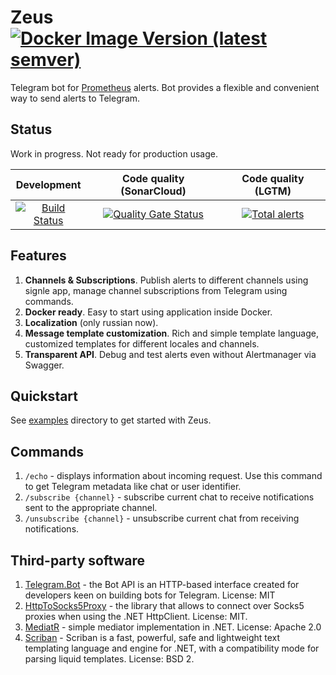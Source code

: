 # Zeus [![Docker Image Version (latest semver)](https://img.shields.io/docker/v/bitshift/zeus?sort=semver)](https://hub.docker.com/r/bitshift/zeus/tags)
Telegram bot for [Prometheus](https://prometheus.io/) alerts. Bot provides a flexible and convenient way to send alerts to Telegram.



## Status
Work in progress. Not ready for production usage.

|  Development | Code quality (SonarCloud) | Code quality (LGTM) |
|:-:|:-:|:-:|
|  [![Build Status](https://dev.azure.com/btshft/Zeus/_apis/build/status/Development?branchName=master)](https://dev.azure.com/btshft/Zeus/_build/latest?definitionId=1&branchName=master)| [![Quality Gate Status](https://sonarcloud.io/api/project_badges/measure?project=btshft_Zeus&metric=alert_status)](https://sonarcloud.io/dashboard?id=btshft_Zeus)  | [![Total alerts](https://img.shields.io/lgtm/alerts/g/btshft/Zeus.svg?logo=lgtm&logoWidth=18)](https://lgtm.com/projects/g/btshft/Zeus/alerts/) |

## Features
1. **Channels & Subscriptions**. Publish alerts to different channels using signle app, manage channel subscriptions from Telegram using commands.
2. **Docker ready**. Easy to start using application inside Docker.
3. **Localization** (only russian now).
4. **Message template customization**. Rich and simple template language, customized templates for different locales and channels.
5. **Transparent API**. Debug and test alerts even without Alertmanager via Swagger.

## Quickstart
See [examples](https://github.com/btshft/Zeus/tree/develop/examples) directory to get started with Zeus.

## Commands
1. `/echo` - displays information about incoming request. Use this command to get Telegram metadata like chat or user identifier.
2. `/subscribe {channel}` - subscribe current chat to receive notifications sent to the appropriate channel.
3. `/unsubscribe {channel}` - unsubscribe current chat from receiving notifications.

## Third-party software
1. [Telegram.Bot](https://github.com/TelegramBots/Telegram.Bot) - the Bot API is an HTTP-based interface created for developers keen on building bots for Telegram. License: MIT
2. [HttpToSocks5Proxy](https://github.com/MihaZupan/HttpToSocks5Proxy) - the library that allows to connect over Socks5 proxies when using the .NET HttpClient. License: MIT.
3. [MediatR](https://github.com/jbogard/MediatR) - simple mediator implementation in .NET. License: Apache 2.0
5. [Scriban](https://github.com/lunet-io/scriban) - Scriban is a fast, powerful, safe and lightweight text templating language and engine for .NET, with a compatibility mode for parsing liquid templates. License: BSD 2.
